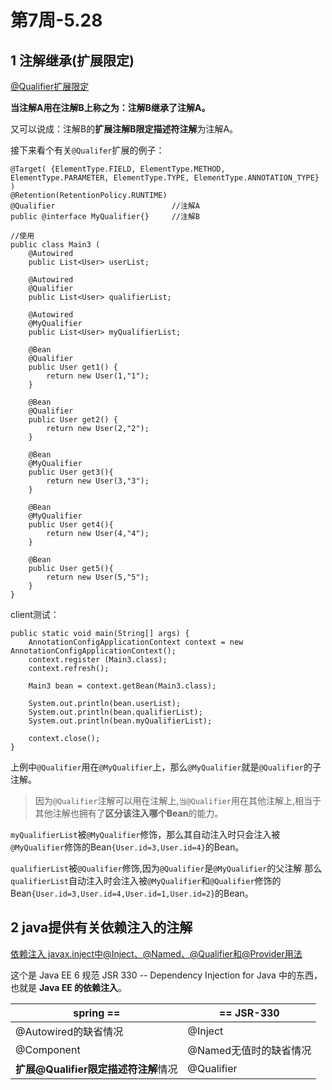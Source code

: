 # 第7周-5.28

## 1 注解继承(扩展限定)

[@Qualifier扩展限定](https://www.jianshu.com/p/73ef9519cbd7)

**当注解A用在注解B上称之为：注解B继承了注解A。**

又可以说成：注解B的**扩展注解B限定描述符注解**为注解A。

接下来看个有关`@Qualifer`扩展的例子：

```
@Target( {ElementType.FIELD, ElementType.METHOD, ElementType.PARAMETER, ElementType.TYPE, ElementType.ANNOTATION_TYPE} )
@Retention(RetentionPolicy.RUNTIME)
@Qualifier                          //注解A
public @interface MyQualifier{}     //注解B

//使用
public class Main3 (
    @Autowired
    public List<User> userList;

    @Autowired
    @Qualifier
    public List<User> qualifierList;

    @Autowired
    @MyQualifier
    public List<User> myQualifierList;

    @Bean
    @Qualifier
    public User get1() {
        return new User(1,"1"); 
    }

    @Bean
    @Qualifier
    public User get2() {
        return new User(2,"2"); 
    }

    @Bean
    @MyQualifier
    public User get3(){
        return new User(3,"3"); 
    }

    @Bean
    @MyQualifier
    public User get4(){
        return new User(4,"4"); 
    }

    @Bean
    public User get5(){
        return new User(5,"5"); 
    }
}
```

client测试：

```
public static void main(String[] args) {
    AnnotationConfigApplicationContext context = new AnnotationConfigApplicationContext();
    context.register (Main3.class);
    context.refresh();

    Main3 bean = context.getBean(Main3.class);

    System.out.println(bean.userList);
    System.out.println(bean.qualifierList);
    System.out.println(bean.myQualifierList);

    context.close();
}
```

上例中`@Qualifier`用在`@MyQualifier`上，那么`@MyQualifier`就是`@Qualifier`的子注解。

>因为`@Qualifier`注解可以用在注解上,`当@Qualifier`用在其他注解上,相当于其他注解也拥有了**区分该注入哪个Bean**的能力。

`myQualifierList`被`@MyQualifier`修饰，那么其自动注入时只会注入被`@MyQualifier`修饰的Bean`{User.id=3,User.id=4}`的Bean。

`qualifierList`被`@Qualifier`修饰,因为`@Qualifier`是`@MyQualifier`的父注解 那么`qualifierList`自动注入时会注入被`@MyQualifier`和`@Qualifier`修饰的Bean`{User.id=3,User.id=4,User.id=1,User.id=2}`的Bean。

## 2 java提供有关依赖注入的注解

[依赖注入 javax.inject中@Inject、@Named、@Qualifier和@Provider用法](https://blog.csdn.net/qq_34120041/article/details/53672199)

这个是 Java EE 6 规范 JSR 330 -- Dependency Injection for Java 中的东西，也就是 **Java EE 的依赖注入**。

spring ==|== JSR-330
-|-
@Autowired的缺省情况|@Inject
@Component|@Named无值时的缺省情况
**扩展@Qualifier限定描述符注解**情况|@Qualifier